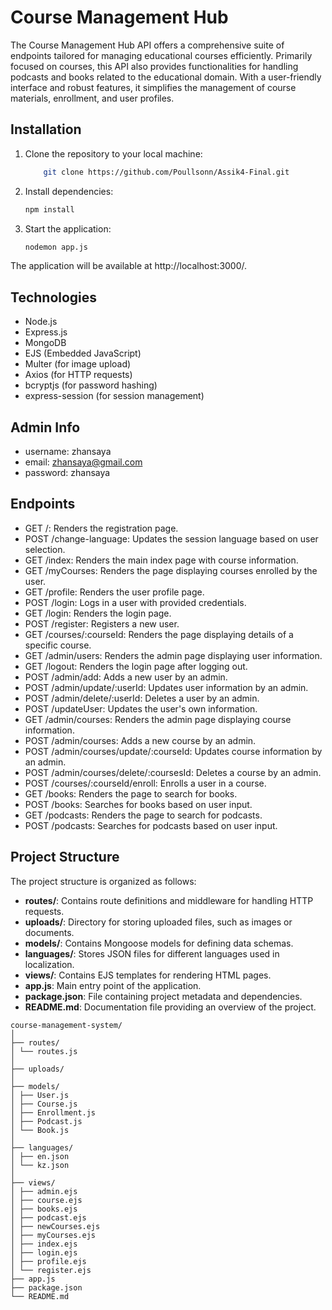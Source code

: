 # Course Management Hub

The Course Management Hub API offers a comprehensive suite of endpoints tailored for managing educational courses efficiently. Primarily focused on courses, this API also provides functionalities for handling podcasts and books related to the educational domain. With a user-friendly interface and robust features, it simplifies the management of course materials, enrollment, and user profiles.


## Installation

1. Clone the repository to your local machine:
    
    ```bash
        git clone https://github.com/Poullsonn/Assik4-Final.git


2. Install dependencies:

    ```bash
    npm install


3. Start the application:

    ```bash
    nodemon app.js


The application will be available at http://localhost:3000/.


## Technologies

- Node.js
- Express.js
- MongoDB
- EJS (Embedded JavaScript)
- Multer (for image upload)
- Axios (for HTTP requests)
- bcryptjs (for password hashing)
- express-session (for session management)

## Admin Info
- username: zhansaya
- email: zhansaya@gmail.com
- password: zhansaya

## Endpoints

- GET /: Renders the registration page.
- POST /change-language: Updates the session language based on user selection.
- GET /index: Renders the main index page with course information.
- GET /myCourses: Renders the page displaying courses enrolled by the user.
- GET /profile: Renders the user profile page.
- POST /login: Logs in a user with provided credentials.
- GET /login: Renders the login page.
- POST /register: Registers a new user.
- GET /courses/:courseId: Renders the page displaying details of a specific course.
- GET /admin/users: Renders the admin page displaying user information.
- GET /logout: Renders the login page after logging out.
- POST /admin/add: Adds a new user by an admin.
- POST /admin/update/:userId: Updates user information by an admin.
- POST /admin/delete/:userId: Deletes a user by an admin.
- POST /updateUser: Updates the user's own information.
- GET /admin/courses: Renders the admin page displaying course information.
- POST /admin/courses: Adds a new course by an admin.
- POST /admin/courses/update/:courseId: Updates course information by an admin.
- POST /admin/courses/delete/:coursesId: Deletes a course by an admin.
- POST /courses/:courseId/enroll: Enrolls a user in a course.
- GET /books: Renders the page to search for books.
- POST /books: Searches for books based on user input.
- GET /podcasts: Renders the page to search for podcasts.
- POST /podcasts: Searches for podcasts based on user input.

## Project Structure

The project structure is organized as follows:

- **routes/**: Contains route definitions and middleware for handling HTTP requests.
- **uploads/**: Directory for storing uploaded files, such as images or documents.
- **models/**: Contains Mongoose models for defining data schemas.
- **languages/**: Stores JSON files for different languages used in localization.
- **views/**: Contains EJS templates for rendering HTML pages.
- **app.js**: Main entry point of the application.
- **package.json**: File containing project metadata and dependencies.
- **README.md**: Documentation file providing an overview of the project.

```
course-management-system/
│
├── routes/
│ └── routes.js
│
├── uploads/
│
├── models/
│ ├── User.js
│ ├── Course.js
│ ├── Enrollment.js
│ ├── Podcast.js
│ └── Book.js
│
├── languages/
│ ├── en.json
│ └── kz.json
│
├── views/
│ ├── admin.ejs
│ ├── course.ejs
│ ├── books.ejs
│ ├── podcast.ejs
│ ├── newCourses.ejs
│ ├── myCourses.ejs
│ ├── index.ejs
│ ├── login.ejs
│ ├── profile.ejs
│ └── register.ejs
├── app.js
├── package.json
└── README.md
```